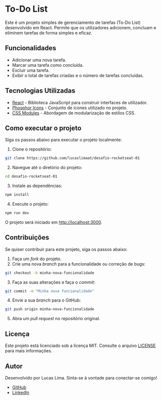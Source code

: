 
# To-Do List

Este é um projeto simples de gerenciamento de tarefas (To-Do List) desenvolvido em React. Permite que os utilizadores adicionem, concluam e eliminem tarefas de forma simples e eficaz.

## Funcionalidades

- Adicionar uma nova tarefa.
- Marcar uma tarefa como concluída.
- Excluir uma tarefa.
- Exibir o total de tarefas criadas e o número de tarefas concluídas.

## Tecnologias Utilizadas

- [React](https://reactjs.org/) - Biblioteca JavaScript para construir interfaces de utilizador.
- [Phosphor Icons](https://phosphoricons.com/) - Conjunto de ícones utilizado no projeto.
- [CSS Modules](https://github.com/css-modules/css-modules) - Abordagem de modularização de estilos CSS.
  
## Como executar o projeto

Siga os passos abaixo para executar o projeto localmente:

1. Clone o repositório:

```bash
git clone https://github.com/lucaslimaat/desafio-rocketseat-01
```

2. Navegue até o diretório do projeto:

```bash
cd desafio-rocketseat-01
```

3. Instale as dependências:

```bash
npm install
```

4. Execute o projeto:

```bash
npm run dev
```

O projeto será iniciado em [http://localhost:3000](http://localhost:3000).

## Contribuições

Se quiser contribuir para este projeto, siga os passos abaixo:

1. Faça um _fork_ do projeto.
2. Crie uma nova _branch_ para a funcionalidade ou correção de bugs:

```bash
git checkout -b minha-nova-funcionalidade
```

3. Faça as suas alterações e faça o _commit_:

```bash
git commit -m "Minha nova funcionalidade"
```

4. Envie a sua _branch_ para o GitHub:

```bash
git push origin minha-nova-funcionalidade
```

5. Abra um _pull request_ no repositório original.

## Licença

Este projeto está licenciado sob a licença MIT. Consulte o arquivo [LICENSE](LICENSE) para mais informações.

## Autor

Desenvolvido por Lucas Lima. Sinta-se à vontade para conectar-se comigo!

- [GitHub](https://github.com/lucaslimaat)
- [LinkedIn](https://www.linkedin.com/in/lucaslimaat/)
